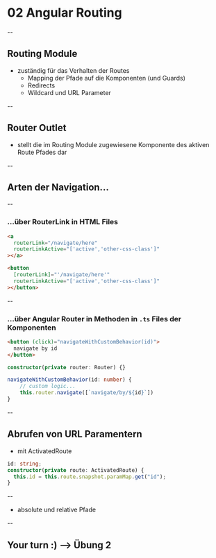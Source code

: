 # 02 Angular Routing

--

## Routing Module

- zuständig für das Verhalten der Routes
  - Mapping der Pfade auf die Komponenten (und Guards)
  - Redirects
  - Wildcard und URL Parameter

--

## Router Outlet

- stellt die im Routing Module zugewiesene Komponente des aktiven Route Pfades dar

--

## Arten der Navigation...

--

### ...über RouterLink in HTML Files

```html
<a
  routerLink="/navigate/here"
  routerLinkActive="['active','other-css-class']"
></a>
```

```html
<button
  [routerLink]="'/navigate/here'"
  routerLinkActive="['active','other-css-class']"
></button>
```

--

### ...über Angular Router in Methoden in `.ts` Files der Komponenten

```html
<button (click)="navigateWithCustomBehavior(id)">
  navigate by id
</button>
```

```typescript
constructor(private router: Router) {}

navigateWithCustomBehavior(id: number) {
    // custom logic...
    this.router.navigate([`navigate/by/${id}`])
}
```

--

## Abrufen von URL Paramentern

- mit ActivatedRoute

```typescript
id: string;
constructor(private route: ActivatedRoute) {
  this.id = this.route.snapshot.paramMap.get("id");
}

```

--

- absolute und relative Pfade

--

## Your turn :) --> Übung 2
